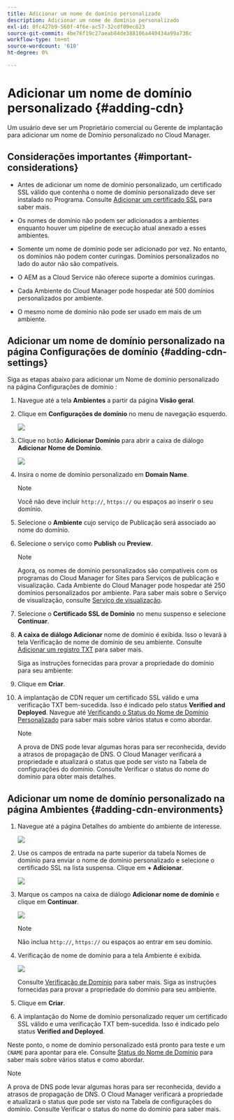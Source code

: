 ```yaml
---
title: Adicionar um nome de domínio personalizado
description: Adicionar um nome de domínio personalizado
exl-id: 0fc427b9-560f-4f6e-ac57-32cdf09ec623
source-git-commit: 4be76f19c27aeab84de388106a440434a99a738c
workflow-type: tm+mt
source-wordcount: '610'
ht-degree: 0%

---
```


# Adicionar um nome de domínio personalizado {#adding-cdn}

Um usuário deve ser um Proprietário comercial ou Gerente de implantação para adicionar um nome de Domínio personalizado no Cloud Manager.

## Considerações importantes {#important-considerations}

* Antes de adicionar um nome de domínio personalizado, um certificado SSL válido que contenha o nome de domínio personalizado deve ser instalado no Programa. Consulte [Adicionar um certificado SSL](/help/implementing/cloud-manager/managing-ssl-certifications/add-ssl-certificate.md) para saber mais.

* Os nomes de domínio não podem ser adicionados a ambientes enquanto houver um pipeline de execução atual anexado a esses ambientes.

* Somente um nome de domínio pode ser adicionado por vez. No entanto, os domínios não podem conter curingas. Domínios personalizados no lado do autor não são compatíveis.

* O AEM as a Cloud Service não oferece suporte a domínios curingas.

* Cada Ambiente do Cloud Manager pode hospedar até 500 domínios personalizados por ambiente.

* O mesmo nome de domínio não pode ser usado em mais de um ambiente.

## Adicionar um nome de domínio personalizado na página Configurações de domínio {#adding-cdn-settings}

Siga as etapas abaixo para adicionar um Nome de domínio personalizado na página Configurações de domínio :

1. Navegue até a tela **Ambientes** a partir da página **Visão geral**.

1. Clique em **Configurações de domínio** no menu de navegação esquerdo.

   ![](/help/implementing/cloud-manager/assets/cdn/cdn-create.png)

1. Clique no botão **Adicionar Domínio** para abrir a caixa de diálogo **Adicionar Nome de Domínio**.

   ![](/help/implementing/cloud-manager/assets/cdn/add-cdn1.png)

1. Insira o nome de domínio personalizado em **Domain Name**.

   >[!NOTE]
   >Você não deve incluir `http://`, `https://` ou espaços ao inserir o seu domínio.

1. Selecione o **Ambiente** cujo serviço de Publicação será associado ao nome do domínio.

1. Selecione o serviço como **Publish** ou **Preview**.

   >[!NOTE]
   >Agora, os nomes de domínio personalizados são compatíveis com os programas do Cloud Manager for Sites para Serviços de publicação e visualização. Cada Ambiente do Cloud Manager pode hospedar até 250 domínios personalizados por ambiente. Para saber mais sobre o Serviço de visualização, consulte [Serviço de visualização](/help/implementing/cloud-manager/manage-environments.md#preview-service).

1. Selecione o **Certificado SSL de Domínio** no menu suspenso e selecione **Continuar**.

1. **A caixa de diálogo Adicionar** nome de domínio é exibida. Isso o levará à tela Verificação de nome de domínio de seu ambiente. Consulte [Adicionar um registro TXT](/help/implementing/cloud-manager/custom-domain-names/add-text-record.md) para saber mais.

   Siga as instruções fornecidas para provar a propriedade do domínio para seu ambiente:

1. Clique em **Criar**.
1. A implantação de CDN requer um certificado SSL válido e uma verificação TXT bem-sucedida. Isso é indicado pelo status **Verified and Deployed**.
Navegue até [Verificando o Status do Nome de Domínio Personalizado](/help/implementing/cloud-manager/custom-domain-names/check-domain-name-status.md) para saber mais sobre vários status e como abordar.

   >[!NOTE]
   >A prova de DNS pode levar algumas horas para ser reconhecida, devido a atrasos de propagação de DNS. O Cloud Manager verificará a propriedade e atualizará o status que pode ser visto na Tabela de configurações do domínio. Consulte Verificar o status do nome do domínio para obter mais detalhes.

## Adicionar um nome de domínio personalizado na página Ambientes {#adding-cdn-environments}

1. Navegue até a página Detalhes do ambiente do ambiente de interesse.

   ![](/help/implementing/cloud-manager/assets/cdn/cdn-create4.png)

1. Use os campos de entrada na parte superior da tabela Nomes de domínio para enviar o nome de domínio personalizado e selecione o certificado SSL na lista suspensa. Clique em **+ Adicionar**.

   ![](/help/implementing/cloud-manager/assets/cdn/cdn-create3.png)

1. Marque os campos na caixa de diálogo **Adicionar nome de domínio** e clique em **Continuar**.

   ![](/help/implementing/cloud-manager/assets/cdn/cdn-create5.png)

   >[!NOTE]
   >Não inclua `http://`, `https://` ou espaços ao entrar em seu domínio.

1. Verificação de nome de domínio para a tela Ambiente é exibida.

   ![](/help/implementing/cloud-manager/assets/cdn/cdn-create6.png)

   Consulte [Verificação de Domínio](/help/implementing/cloud-manager/custom-domain-names/add-text-record.md) para saber mais. Siga as instruções fornecidas para provar a propriedade do domínio para seu ambiente.

1. Clique em **Criar**.

1. A implantação do Nome de domínio personalizado requer um certificado SSL válido e uma verificação TXT bem-sucedida. Isso é indicado pelo status **Verified and Deployed**.

Neste ponto, o nome de domínio personalizado está pronto para teste e um `CNAME` para apontar para ele. Consulte [Status do Nome de Domínio](/help/implementing/cloud-manager/custom-domain-names/check-domain-name-status.md) para saber mais sobre vários status e como abordar.

>[!NOTE]
>A prova de DNS pode levar algumas horas para ser reconhecida, devido a atrasos de propagação de DNS. O Cloud Manager verificará a propriedade e atualizará o status que pode ser visto na Tabela de configurações do domínio. Consulte Verificar o status do nome do domínio para saber mais.
